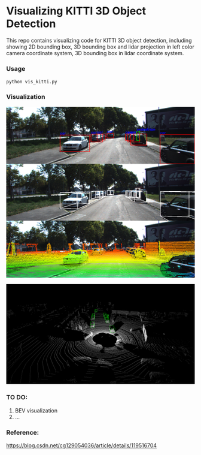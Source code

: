 # Visualizing KITTI 3D Object Detection

This repo contains visualizing code for KITTI 3D object detection, including showing 2D bounding box, 3D bounding box and lidar projection in left color camera coordinate system, 3D bounding box in lidar coordinate system.

### Usage

```
python vis_kitti.py
```

### Visualization

![](misc/1.png)

![](misc/2.png)

### TO DO:

1. BEV visualization
2. ...



### Reference:

https://blog.csdn.net/cg129054036/article/details/119516704